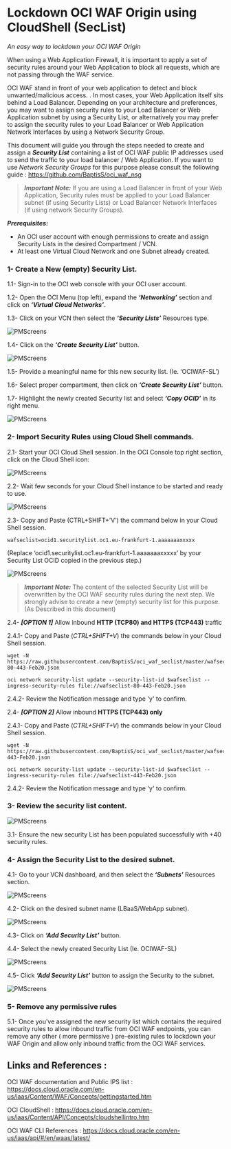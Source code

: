 # Lockdown OCI WAF Origin using CloudShell (SecList) #
_An easy way to lockdown your OCI WAF Origin_ 


When using a Web Application Firewall, it is important to apply a set of security rules around your Web Application to block all requests, which are not passing through the WAF service.

OCI WAF stand in front of your web application to detect and block unwanted/malicious access. . In most cases, your Web Application itself sits behind a Load Balancer. Depending on your architecture and preferences, you may want to assign security rules to your Load Balancer or Web Application subnet by using a Security List, or alternatively you may prefer to assign the security rules to your Load Balancer or Web Application Network Interfaces by using a Network Security Group.

This document will guide you through the steps needed to create and assign a ***Security List*** containing a list of OCI WAF public IP addresses used to send the traffic to your load balancer / Web Application. If you want to use _Network Security Groups_ for this purpose please consult the following guide : https://github.com/BaptisS/oci_waf_nsg




> ***Important Note:*** 
> If you are using a Load Balancer in front of your Web Application, Security rules must be applied to your Load Balancer subnet (if using Security Lists) or Load Balancer Network Interfaces (if using network Security Groups).


***Prerequisites:***

- An OCI user account with enough permissions to create and assign Security Lists in the desired Compartment / VCN. 
- At least one Virtual Cloud Network and one Subnet already created. 
 
 
 
 
### 1- Create a New (empty) Security List.    

 1.1-	Sign-in to the OCI web console with your OCI user account. 

1.2-	Open the OCI Menu (top left), expand the ***‘Networking’*** section and click on ***‘Virtual Cloud Networks’***.  

1.3-	Click on your VCN then select the ***‘Security Lists’*** Resources type. 

![PMScreens](https://raw.githubusercontent.com/BaptisS/oci_waf_seclist/master/img/01.jpg)

1.4-	Click on the ***‘Create Security List’*** button. 

![PMScreens](https://raw.githubusercontent.com/BaptisS/oci_waf_seclist/master/img/02.jpg)

1.5-	Provide a meaningful name for this new security list. (Ie. ‘OCIWAF-SL’)

1.6-	Select proper compartment, then click on ***‘Create Security List’*** button. 

1.7-	Highlight the newly created Security list and select ***‘Copy OCID’*** in its right menu. 

![PMScreens](https://raw.githubusercontent.com/BaptisS/oci_waf_seclist/master/img/03.jpg)
 
### 2-    Import Security Rules using Cloud Shell commands.

2.1-	Start your OCI Cloud Shell session. In the OCI Console top right section, click on the Cloud Shell icon:  

![PMScreens](https://raw.githubusercontent.com/BaptisS/oci_waf_seclist/master/img/04.jpg)

2.2-	Wait few seconds for your Cloud Shell instance to be started and ready to use.

![PMScreens](https://raw.githubusercontent.com/BaptisS/oci_waf_seclist/master/img/05.jpg)

2.3-	Copy and Paste (CTRL+SHIFT+’V’) the command below in your Cloud Shell session.

```
wafseclist=ocid1.securitylist.oc1.eu-frankfurt-1.aaaaaaaxxxxx
```
(Replace ‘ocid1.securitylist.oc1.eu-frankfurt-1.aaaaaaaxxxxx’ by your Security List OCID copied in the previous step.)

![PMScreens](https://raw.githubusercontent.com/BaptisS/oci_waf_seclist/master/img/06.jpg)


> ***Important Note:*** 
> The content of the selected Security List will be overwritten by the OCI WAF security rules during the next step. 
> We strongly advise to create a new (empty) security list for this purpose. (As Described in this document)   


2.4-	***[OPTION 1]*** Allow inbound **HTTP (TCP80) and HTTPS (TCP443)** traffic

2.4.1-	Copy and Paste (_CTRL+SHIFT+V_) the commands below in your Cloud Shell session.

```
wget -N https://raw.githubusercontent.com/BaptisS/oci_waf_seclist/master/wafseclist-80-443-Feb20.json

oci network security-list update --security-list-id $wafseclist --ingress-security-rules file://wafseclist-80-443-Feb20.json
```

2.4.2- Review the Notification message and type 'y' to confirm. 



2.4-	***[OPTION 2]*** Allow inbound **HTTPS (TCP443) only**

2.4.1- 	Copy and Paste (_CTRL+SHIFT+V_) the commands below in your Cloud Shell session.

```
wget -N https://raw.githubusercontent.com/BaptisS/oci_waf_seclist/master/wafseclist-443-Feb20.json

oci network security-list update --security-list-id $wafseclist --ingress-security-rules file://wafseclist-443-Feb20.json
```

2.4.2- Review the Notification message and type 'y' to confirm. 


### 3-    Review the security list content. 

![PMScreens](https://raw.githubusercontent.com/BaptisS/oci_waf_seclist/master/img/07.jpg)

3.1-	Ensure the new security List has been populated successfully with +40 security rules.  

### 4-   Assign the Security List to the desired subnet.
4.1-	Go to your VCN dashboard, and then select the ***‘Subnets’*** Resources section. 

![PMScreens](https://raw.githubusercontent.com/BaptisS/oci_waf_seclist/master/img/08.jpg)

4.2-	Click on the desired subnet name (LBaaS/WebApp subnet). 

![PMScreens](https://raw.githubusercontent.com/BaptisS/oci_waf_seclist/master/img/09.jpg)

4.3-	Click on ***‘Add Security List’*** button.  

4.4-	Select the newly created Security List (Ie. OCIWAF-SL)  

![PMScreens](https://raw.githubusercontent.com/BaptisS/oci_waf_seclist/master/img/10.jpg)

4.5-	Click ***‘Add Security List’*** button to assign the Security to the subnet.  

![PMScreens](https://raw.githubusercontent.com/BaptisS/oci_waf_seclist/master/img/11.jpg)

### 5-   Remove any permissive rules 
5.1-	Once you've assigned the new security list which contains the required security rules to allow inbound traffic from OCI WAF endpoints, you can remove any other ( more permissive ) pre-existing rules to lockdown your WAF Origin and allow only inbound traffic from the OCI WAF services.




## Links and References : 


OCI WAF documentation and Public IPS list : https://docs.cloud.oracle.com/en-us/iaas/Content/WAF/Concepts/gettingstarted.htm


OCI CloudShell : https://docs.cloud.oracle.com/en-us/iaas/Content/API/Concepts/cloudshellintro.htm


OCI WAF CLI References : https://docs.cloud.oracle.com/en-us/iaas/api/#/en/waas/latest/

